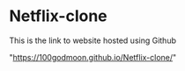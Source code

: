 # Netflix-clone
This is the link to website hosted using Github

"https://100godmoon.github.io/Netflix-clone/"
